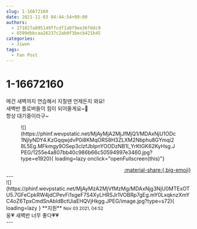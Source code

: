 ```yaml
---
slug: 1-16672160
date: 2021-11-03 04:44:54+09:00
authors:
  - 171027a895149ffcdf1a0f9ee36f8dc9
  - 6599dbbcaa26237c2ab0f3becb421b45
categories:
  - Jiwon
tags:
  - Fan Post
---
```


# 1-16672160

<div class="post-container" markdown="1">
<div class="content-container md-sidebar__scrollwrap" markdown="1">

메건 새벽까지 연습해서 지칠땐 언제든지 와요!<br>새벽반 플로버들이 힘이 되어줄게요~🤍<br>항상 대기중이라구~
<figure markdown="1">
![](https://phinf.wevpstatic.net/MjAyMjA2MjJfMjQ1/MDAxNjU1ODc1NjIyNDY4.KzGqqwjdvP0i8KMqORS8H3ZLXM2Nbphu8GYmqi28L5Eg.MFkmgy9OSep3clzfJbIpnYOODzNB1l_YrKtGK62KyHsg.JPEG/1255e4a807bb40c986b66c50594997e3460.jpg?type=e1920){ loading=lazy onclick="openFullscreen(this)"}
</figure>


</div>
</div>

<div style="text-align: right;" markdown="1">
<a href="https://weverse.io/fromis9/fanpost/1-16672160" style="text-align: right;">:material-share:{.big-emoji}</a>
</div>
---

<div class="comments-container md-sidebar__scrollwrap" markdown="1">
<div class="comment" markdown="1">
<div class='id-container' markdown="1">
![](https://phinf.wevpstatic.net/MjAyMzA2MjVfMzMg/MDAxNjg3NjU0MTExOTU5.7GFeCpkRW4jdCPevFi1sgeF7S4XyLHRSJr1VOBRp7gEg.mY0LxqknzXmYC4oZ6TpxCmdSnAbldBctUiaEHQVjHkgg.JPEG/image.jpg?type=s72){ loading=lazy }
**<span class="artist">지원</span>** <small>Nov 03 2021, 04:52</small><br>
</div>
<div class='comment-body' markdown="1">
웅💗 새벽반 너무 좋다💗💗
</div>
</div>
</div>
---

